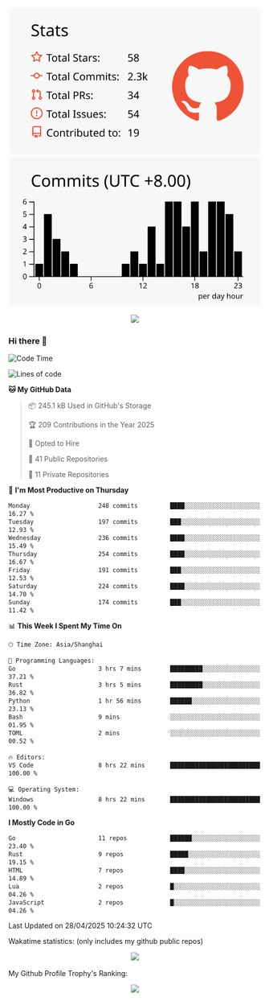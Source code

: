 <div align="center">
 
![](https://raw.githubusercontent.com/hycinth22/hycinth22/main/profile-summary-card-output/swift/3-stats.svg) ![](https://raw.githubusercontent.com/hycinth22/hycinth22/main/profile-summary-card-output/swift/4-productive-time.svg)

</div>

<div align="center"> <img src="https://github-readme-streak-stats.herokuapp.com/?user=hycinth22" /> </div>

### Hi there 👋

<!--
this is a ✨ _special_ ✨ repository because its `README.md` (this file) appears on your GitHub profile.

Here are some ideas to get you started:

- 🔭 I’m currently working on ...
- 🌱 I’m currently learning ...
- 👯 I’m looking to collaborate on ...
- 🤔 I’m looking for help with ...
- 💬 Ask me about ...
- 📫 How to reach me: ...
- 😄 Pronouns: ...
- ⚡ Fun fact: ...
-->

<!--START_SECTION:waka-->
![Code Time](http://img.shields.io/badge/Code%20Time-1%2C873%20hrs%2042%20mins-blue)

![Lines of code](https://img.shields.io/badge/From%20Hello%20World%20I%27ve%20Written-1.3%20million%20lines%20of%20code-blue)

**🐱 My GitHub Data** 

> 📦 245.1 kB Used in GitHub's Storage 
 > 
> 🏆 209 Contributions in the Year 2025
 > 
> 💼 Opted to Hire
 > 
> 📜 41 Public Repositories 
 > 
> 🔑 11 Private Repositories 
 > 
📅 **I'm Most Productive on Thursday** 

```text
Monday                   248 commits         ████░░░░░░░░░░░░░░░░░░░░░   16.27 % 
Tuesday                  197 commits         ███░░░░░░░░░░░░░░░░░░░░░░   12.93 % 
Wednesday                236 commits         ████░░░░░░░░░░░░░░░░░░░░░   15.49 % 
Thursday                 254 commits         ████░░░░░░░░░░░░░░░░░░░░░   16.67 % 
Friday                   191 commits         ███░░░░░░░░░░░░░░░░░░░░░░   12.53 % 
Saturday                 224 commits         ████░░░░░░░░░░░░░░░░░░░░░   14.70 % 
Sunday                   174 commits         ███░░░░░░░░░░░░░░░░░░░░░░   11.42 % 
```


📊 **This Week I Spent My Time On** 

```text
🕑︎ Time Zone: Asia/Shanghai

💬 Programming Languages: 
Go                       3 hrs 7 mins        █████████░░░░░░░░░░░░░░░░   37.21 % 
Rust                     3 hrs 5 mins        █████████░░░░░░░░░░░░░░░░   36.82 % 
Python                   1 hr 56 mins        ██████░░░░░░░░░░░░░░░░░░░   23.13 % 
Bash                     9 mins              ░░░░░░░░░░░░░░░░░░░░░░░░░   01.95 % 
TOML                     2 mins              ░░░░░░░░░░░░░░░░░░░░░░░░░   00.52 % 

🔥 Editors: 
VS Code                  8 hrs 22 mins       █████████████████████████   100.00 % 

💻 Operating System: 
Windows                  8 hrs 22 mins       █████████████████████████   100.00 % 
```

**I Mostly Code in Go** 

```text
Go                       11 repos            ██████░░░░░░░░░░░░░░░░░░░   23.40 % 
Rust                     9 repos             █████░░░░░░░░░░░░░░░░░░░░   19.15 % 
HTML                     7 repos             ████░░░░░░░░░░░░░░░░░░░░░   14.89 % 
Lua                      2 repos             █░░░░░░░░░░░░░░░░░░░░░░░░   04.26 % 
JavaScript               2 repos             █░░░░░░░░░░░░░░░░░░░░░░░░   04.26 % 
```




 Last Updated on 28/04/2025 10:24:32 UTC
<!--END_SECTION:waka-->

Wakatime statistics: (only includes my github public repos)
<div align="center">

![](https://github-readme-stats.vercel.app/api/top-langs/?username=hycinth22&layout=compact&langs_count=6)

</div>

My Github Profile Trophy's Ranking: 
<div align="center"> <img src="https://github-profile-trophy.vercel.app/?username=hycinth22" /> </div>


